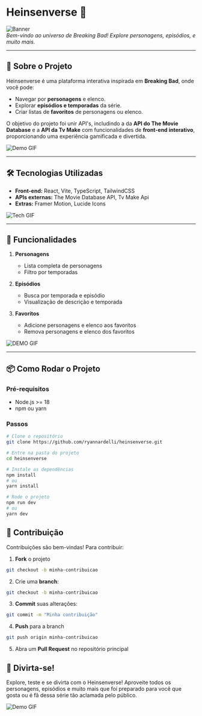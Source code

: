 # Heinsenverse 🧪

![Banner](https://i.pinimg.com/originals/6c/be/91/6cbe91791b852a9261f88c0cb7931587.gif)  
*Bem-vindo ao universo de Breaking Bad! Explore personagens, episódios, e muito mais.*

---

## 🎯 Sobre o Projeto

Heinsenverse é uma plataforma interativa inspirada em **Breaking Bad**, onde você pode:  

- Navegar por **personagens** e elenco.  
- Explorar **episódios e temporadas** da série.  
- Criar listas de **favoritos** de personagens ou elenco.   

O objetivo do projeto foi unir API's, includindo a da **API do The Movie Database** e a **API da Tv Make** com funcionalidades de **front-end interativo**, proporcionando uma experiência gamificada e divertida.

![Demo GIF](https://img.playbuzz.com/image/upload/ar_1.8867924528301887,c_crop/q_auto:good,f_auto,fl_lossy,w_480,c_limit,dpr_1/v1542296577/pgt7ovonnn0wivgw9a1f.gif)

---

## 🛠 Tecnologias Utilizadas

- **Front-end:** React, Vite, TypeScript, TailwindCSS  
- **APIs externas:** The Movie Database API, Tv Make Api
- **Extras:** Framer Motion, Lucide Icons  

![Tech GIF](https://i.pinimg.com/originals/1f/53/9e/1f539e20aa620e406a8fe33e841f5c58.gif)

---

## 🚀 Funcionalidades

1. **Personagens**  
   - Lista completa de personagens  
   - Filtro por temporadas  

2. **Episódios**  
   - Busca por temporada e episódio  
   - Visualização de descrição e temporada  

3. **Favoritos**  
   - Adicione personagens e elenco aos favoritos  
   - Remova personagens e elenco dos favoritos   

![DEMO GIF](https://media.tenor.com/bacQFzYAwf0AAAAM/breaking-bad-walter-white.gif)

---

## 📦 Como Rodar o Projeto

### Pré-requisitos
- Node.js >= 18
- npm ou yarn

### Passos
```bash
# Clone o repositório
git clone https://github.com/ryannardelli/heinsenverse.git

# Entre na pasta do projeto
cd heinsenverse

# Instale as dependências
npm install
# ou
yarn install

# Rode o projeto
npm run dev
# ou
yarn dev
```

## 🤝 Contribuição

Contribuições são bem-vindas! Para contribuir:

1. **Fork** o projeto   
```bash
git checkout -b minha-contribuicao
```

2. Crie uma **branch**: 
```bash
git checkout -b minha-contribuicao
```

3. **Commit** suas alterações:
```bash
git commit -m "Minha contribuição"
```

4. **Push** para a branch
```bash
git push origin minha-contribuicao
```
5. Abra um **Pull Request** no repositório principal

## 🎉 Divirta-se!

Explore, teste e se divirta com o Heinsenverse! Aproveite todos os personagens, episódios e muito mais que foi preparado para você que gosta ou é fã dessa série tão aclamada pelo público.

![Demo GIF](https://www.moblee.com.br/blog/wp-content/uploads/sites/2/2018/06/jesse-brincando-com-roupa-1.gif)
